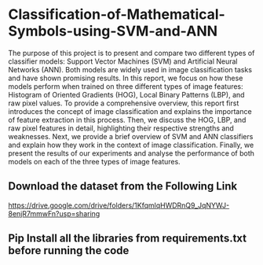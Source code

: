 # Classification-of-Mathematical-Symbols-using-SVM-and-ANN

The purpose of this project is to present and compare two different types of classifier models: Support Vector Machines (SVM) and Artificial Neural Networks (ANN). Both models are widely used in image classification tasks and have shown promising results. In this report, we focus on how these models perform when trained on three different types of image features: Histogram of Oriented Gradients (HOG), Local Binary Patterns (LBP), and raw pixel values.
To provide a comprehensive overview, this report first introduces the concept of image classification and explains the importance of feature extraction in this process. Then, we discuss the HOG, LBP, and raw pixel features in detail, highlighting their respective strengths and weaknesses. Next, we provide a brief overview of SVM and ANN classifiers and explain how they work in the context of image classification. Finally, we present the results of our experiments and analyse the performance of both models on each of the three types of image features.



## Download the dataset from the Following Link
https://drive.google.com/drive/folders/1KfqmlqHWDRnQ9_JqNYWJ-8enjR7mmwFn?usp=sharing


## Pip Install all the libraries from requirements.txt before running the code
